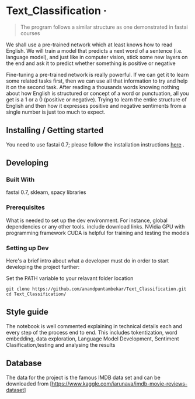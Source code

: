 # Text_Classification &middot;
> The program follows a similar structure as one demonstrated in fastai courses


We shall use a pre-trained network which at least knows how to read English. 
We will train a model that predicts a next word of a sentence (i.e. language model), and just like in computer vision, stick some new layers on the end and ask it to predict whether something is positive or negative


Fine-tuning a pre-trained network is really powerful.
If we can get it to learn some related tasks first, then we can use all that information to try and help it on the second task.
After reading a thousands words knowing nothing about how English is structured or concept of a word or punctuation, all you get is a 1 or a 0 (positive or negative).
Trying to learn the entire structure of English and then how it expresses positive and negative sentiments from a single number is just too much to expect.

## Installing / Getting started

You need to use fastai 0.7; please follow the installation instructions [here](https://forums.fast.ai/t/fastai-v0-install-issues-thread/24652)  .


## Developing

### Built With
fastai 0.7, sklearn, spacy libraries

### Prerequisites
What is needed to set up the dev environment. For instance, global dependencies or any other tools. include download links.
NVidia GPU with programming framework CUDA is helpful for training and testing the models

### Setting up Dev

Here's a brief intro about what a developer must do in order to start developing
the project further:

Set the PATH variable to your relavant folder location
```shell
git clone https://github.com/anandpuntambekar/Text_Classification.git
cd Text_Classification/
```


## Style guide

The notebook is well commented explaining in technical details each and every step of the process end to end. This includes tokentization, word embedding, data exploration, Language Model Development, Sentiment Clasification,testing and analysing the results

## Database
The data for the project is the famous IMDB data set and can be downloaded from [https://www.kaggle.com/iarunava/imdb-movie-reviews-dataset]

